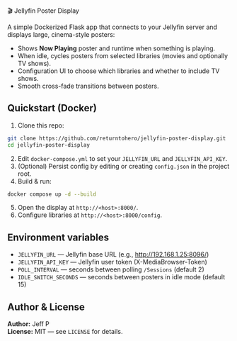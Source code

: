 🎬 Jellyfin Poster Display

A simple Dockerized Flask app that connects to your Jellyfin server and displays large, cinema-style posters:
- Shows **Now Playing** poster and runtime when something is playing.
- When idle, cycles posters from selected libraries (movies and optionally TV shows).
- Configuration UI to choose which libraries and whether to include TV shows.
- Smooth cross-fade transitions between posters.

## Quickstart (Docker)

1. Clone this repo:
```bash
git clone https://github.com/returntohero/jellyfin-poster-display.git
cd jellyfin-poster-display
```
2. Edit `docker-compose.yml` to set your `JELLYFIN_URL` and `JELLYFIN_API_KEY`.
3. (Optional) Persist config by editing or creating `config.json` in the project root.
4. Build & run:
```bash
docker compose up -d --build
```
5. Open the display at `http://<host>:8000/`.
6. Configure libraries at `http://<host>:8000/config`.

## Environment variables
- `JELLYFIN_URL` — Jellyfin base URL (e.g., http://192.168.1.25:8096/)
- `JELLYFIN_API_KEY` — Jellyfin user token (X-MediaBrowser-Token)
- `POLL_INTERVAL` — seconds between polling `/Sessions` (default 2)
- `IDLE_SWITCH_SECONDS` — seconds between posters in idle mode (default 15)

## Author & License
**Author:** Jeff P  
**License:** MIT — see `LICENSE` for details.
